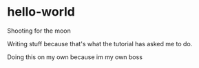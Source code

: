 # hello-world
Shooting for the moon

Writing stuff because that's what the tutorial has asked me to do.

Doing this on my own because im my own boss

